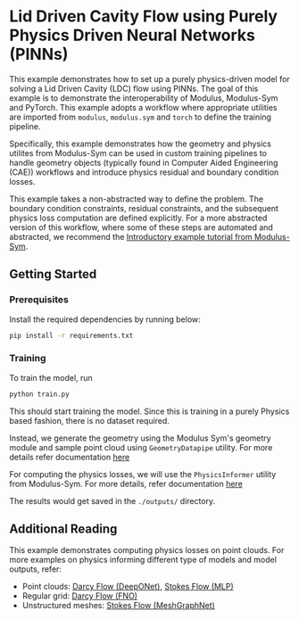 # Lid Driven Cavity Flow using Purely Physics Driven Neural Networks (PINNs)

This example demonstrates how to set up a purely physics-driven model for solving a Lid
Driven Cavity (LDC) flow using PINNs. The goal of this example is to demonstrate the
interoperability of Modulus, Modulus-Sym and PyTorch. This example adopts a workflow
where appropriate utilities are imported from `modulus`, `modulus.sym` and `torch` to
define the training pipeline.

Specifically, this example demonstrates how the geometry and physics utilites from
Modulus-Sym can be used in custom training pipelines to handle geometry objects
(typically found in Computer Aided Engineering (CAE)) workflows and introduce physics
residual and boundary condition losses.

This example takes a non-abstracted way to define the problem. The
boundary condition constraints, residual constraints, and the subsequent physics loss
computation are defined explicitly. For a more abstracted version of this workflow,
where some of these steps are automated and abstracted, we recommend the
[Introductory example tutorial from Modulus-Sym](https://docs.nvidia.com/deeplearning/modulus/modulus-sym/user_guide/basics/lid_driven_cavity_flow.html).

## Getting Started

### Prerequisites

Install the required dependencies by running below:

```bash
pip install -r requirements.txt
```

### Training

To train the model, run

```bash
python train.py
```

This should start training the model. Since this is training in a purely Physics based
fashion, there is no dataset required.

Instead, we generate the geometry using the Modulus Sym's geometry module and sample
point cloud using `GeometryDatapipe` utility. For more details refer documentation
[here](https://docs.nvidia.com/deeplearning/modulus/modulus-sym/api/modulus.sym.geometry.html#modulus.sym.geometry.geometry_dataloader.GeometryDatapipe)

For computing the physics losses, we will use the `PhysicsInformer` utility from
Modulus-Sym. For more details, refer documentation
[here](https://docs.nvidia.com/deeplearning/modulus/modulus-sym/api/modulus.sym.eq.html#modulus.sym.eq.phy_informer.PhysicsInformer)

The results would get saved in the `./outputs/` directory.

## Additional Reading

This example demonstrates computing physics losses on point clouds. For more examples
on physics informing different type of models and model outputs, refer:

* Point clouds: [Darcy Flow (DeepONet)](../darcy_physics_informed/darcy_physics_informed_deeponet.py),
[Stokes Flow (MLP)](../stokes_mgn/pi_fine_tuning.py)
* Regular grid: [Darcy Flow (FNO)](../darcy_physics_informed/darcy_physics_informed_fno.py)
* Unstructured meshes: [Stokes Flow (MeshGraphNet)](../stokes_mgn/pi_fine_tuning_gnn.py)
